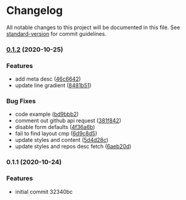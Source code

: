 # Changelog

All notable changes to this project will be documented in this file. See [standard-version](https://github.com/conventional-changelog/standard-version) for commit guidelines.

### [0.1.2](https://github.com/ayox/vawesome/compare/v0.1.1...v0.1.2) (2020-10-25)


### Features

* add meta desc ([46c6642](https://github.com/ayox/vawesome/commit/46c6642b8e51c1a72e02a2855ead346e357fe403))
* update line gradient ([8481b51](https://github.com/ayox/vawesome/commit/8481b51365c8fde14b6fc17f3c9f6867ff1b4953))


### Bug Fixes

* code example ([bd9bbb2](https://github.com/ayox/vawesome/commit/bd9bbb23fb65197c5181ce77cddb82bf84ac1c68))
* comment out github api request ([381f842](https://github.com/ayox/vawesome/commit/381f84243864370857ed458dfc320325b5b7b47e))
* disable form defaults ([4f36a6b](https://github.com/ayox/vawesome/commit/4f36a6bae019c0f10309b9a4de92e69e1a12ed37))
* fail to find layout cmp ([6d9c8d5](https://github.com/ayox/vawesome/commit/6d9c8d5e91387f78cd6f4fb96eafa324a8cf4656))
* update styles and content ([5d4d28c](https://github.com/ayox/vawesome/commit/5d4d28c1c461b67fdef0e79cdfcc960e53d678b8))
* update styles and repos desc fetch ([6aeb20d](https://github.com/ayox/vawesome/commit/6aeb20d75aae1711669583d23ba65b985d01c630))

### 0.1.1 (2020-10-24)


### Features

* initial commit 32340bc
